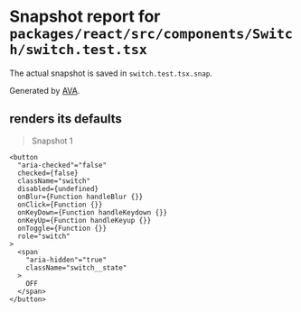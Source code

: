 # Snapshot report for `packages/react/src/components/Switch/switch.test.tsx`

The actual snapshot is saved in `switch.test.tsx.snap`.

Generated by [AVA](https://avajs.dev).

## renders its defaults

> Snapshot 1

    <button
      "aria-checked"="false"
      checked={false}
      className="switch"
      disabled={undefined}
      onBlur={Function handleBlur {}}
      onClick={Function {}}
      onKeyDown={Function handleKeydown {}}
      onKeyUp={Function handleKeyup {}}
      onToggle={Function {}}
      role="switch"
    >
      <span
        "aria-hidden"="true"
        className="switch__state"
      >
        OFF
      </span>
    </button>
